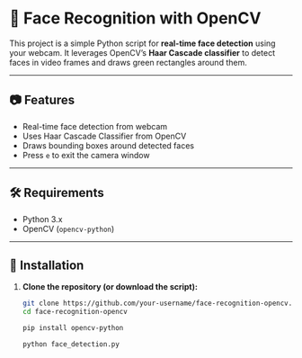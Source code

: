 # 🧠 Face Recognition with OpenCV

This project is a simple Python script for **real-time face detection** using your webcam. It leverages OpenCV’s **Haar Cascade classifier** to detect faces in video frames and draws green rectangles around them.

---

## 📷 Features

- Real-time face detection from webcam
- Uses Haar Cascade Classifier from OpenCV
- Draws bounding boxes around detected faces
- Press `e` to exit the camera window

---

## 🛠️ Requirements

- Python 3.x
- OpenCV (`opencv-python`)

---

## 🔧 Installation

1. **Clone the repository (or download the script):**
   ```bash
   git clone https://github.com/your-username/face-recognition-opencv.git
   cd face-recognition-opencv
   ```
   
   ```bash
   pip install opencv-python
   ```

   ```bash
   python face_detection.py
   ```
